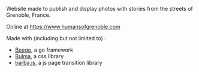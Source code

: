 Website made to publish and display photos with stories from the streets of Grenoble, France.

Online at <https://www.humansofgrenoble.com>

Made with (including but not limited to) :
- [Beego](https://beego.me/), a go framework
- [Bulma](https://bulma.io/), a css library
- [barba.js](https://barba.js.org/), a js page transition library
